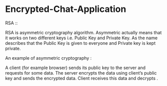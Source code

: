 # Encrypted-Chat-Application

RSA :: 

RSA is asymmetric cryptography algorithm. Asymmetric actually means that it works on two different keys i.e. Public Key and Private Key. As the name describes that
the Public Key is given to everyone and Private key is kept private.

An example of asymmetric cryptography :

A client (for example browser) sends its public key to the server and requests for some data. The server encrypts the data using client’s public key and sends the encrypted data. 
Client receives this data and decrypts .


                  
